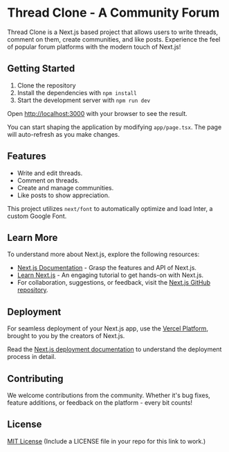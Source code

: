 # Thread Clone - A Community Forum

Thread Clone is a Next.js based project that allows users to write threads, comment on them, create communities, and like posts. Experience the feel of popular forum platforms with the modern touch of Next.js!

## Getting Started

1. Clone the repository
2. Install the dependencies with `npm install`
3. Start the development server with `npm run dev`

Open [http://localhost:3000](http://localhost:3000) with your browser to see the result. 

You can start shaping the application by modifying `app/page.tsx`. The page will auto-refresh as you make changes.

## Features

- Write and edit threads.
- Comment on threads.
- Create and manage communities.
- Like posts to show appreciation.

This project utilizes `next/font` to automatically optimize and load Inter, a custom Google Font.

## Learn More

To understand more about Next.js, explore the following resources:

- [Next.js Documentation](https://nextjs.org/docs) - Grasp the features and API of Next.js.
- [Learn Next.js](https://nextjs.org/learn) - An engaging tutorial to get hands-on with Next.js.
- For collaboration, suggestions, or feedback, visit the [Next.js GitHub repository](https://github.com/vercel/next.js).

## Deployment

For seamless deployment of your Next.js app, use the [Vercel Platform](https://vercel.com), brought to you by the creators of Next.js.

Read the [Next.js deployment documentation](https://nextjs.org/docs/deployment) to understand the deployment process in detail.

## Contributing

We welcome contributions from the community. Whether it's bug fixes, feature additions, or feedback on the platform - every bit counts!

## License

[MIT License](LICENSE) (Include a LICENSE file in your repo for this link to work.)
